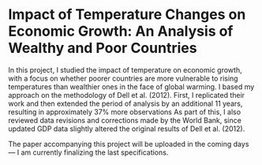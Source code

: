# Impact of Temperature Changes on Economic Growth: An Analysis of Wealthy and Poor Countries

In this project, I studied the impact of temperature on economic growth, with a focus on whether poorer countries are more vulnerable to rising temperatures than wealthier ones in the face of global warming.
I based my approach on the methodology of Dell et al. (2012). First, I replicated their work and then extended the period of analysis by an additional 11 years, resulting in approximately 37% more observations
As part of this, I also reviewed data revisions and corrections made by the World Bank, since updated GDP data slightly altered the original results of Dell et al. (2012).

The paper accompanying this project will be uploaded in the coming days — I am currently finalizing the last specifications.
